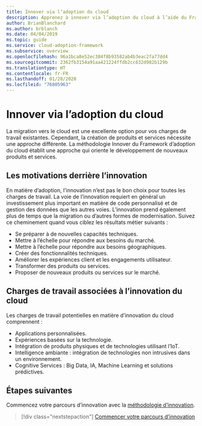 ```yaml
---
title: Innover via l’adoption du cloud
description: Apprenez à innover via l’adoption du cloud à l’aide du Framework d’adoption du cloud.
author: BrianBlanchard
ms.author: brblanch
ms.date: 04/04/2019
ms.topic: guide
ms.service: cloud-adoption-framework
ms.subservice: overview
ms.openlocfilehash: 96a1bca8e52ec384f8b93582ab4b3eac2fa77dd4
ms.sourcegitcommit: 2362fb3154a91aa421224ffdb2cc632d982b129b
ms.translationtype: HT
ms.contentlocale: fr-FR
ms.lasthandoff: 01/28/2020
ms.locfileid: "76805963"
---
```

# <a name="innovate-through-cloud-adoption"></a>Innover via l’adoption du cloud

La migration vers le cloud est une excellente option pour vos charges de travail existantes. Cependant, la création de produits et services nécessite une approche différente. La méthodologie Innover du Framework d’adoption du cloud établit une approche qui oriente le développement de nouveaux produits et services.

## <a name="motivations-behind-innovation"></a>Les motivations derrière l’innovation

En matière d’adoption, l’innovation n’est pas le bon choix pour toutes les charges de travail. La voie de l’innovation requiert en général un investissement plus important en matière de code personnalisé et de gestion des données que les autres voies. L’innovation prend également plus de temps que la migration ou d’autres formes de modernisation. Suivez ce cheminement quand vous ciblez les résultats métier suivants :

- Se préparer à de nouvelles capacités techniques.
- Mettre à l’échelle pour répondre aux besoins du marché.
- Mettre à l’échelle pour répondre aux besoins géographiques.
- Créer des fonctionnalités techniques.
- Améliorer les expériences client et les engagements utilisateur.
- Transformer des produits ou services.
- Proposer de nouveaux produits ou services sur le marché.

## <a name="workloads-associated-with-cloud-innovation"></a>Charges de travail associées à l’innovation du cloud

Les charges de travail potentielles en matière d’innovation du cloud comprennent :

- Applications personnalisées.
- Expériences basées sur la technologie.
- Intégration de produits physiques et de technologies utilisant l’IoT.
- Intelligence ambiante : intégration de technologies non intrusives dans un environnement.
- Cognitive Services : Big Data, IA, Machine Learning et solutions prédictives.

## <a name="next-steps"></a>Étapes suivantes

Commencez votre parcours d’innovation avec la [méthodologie d’innovation](../innovate/index.md).

> [!div class="nextstepaction"]
> [Commencer votre parcours d’innovation](../innovate/index.md)
